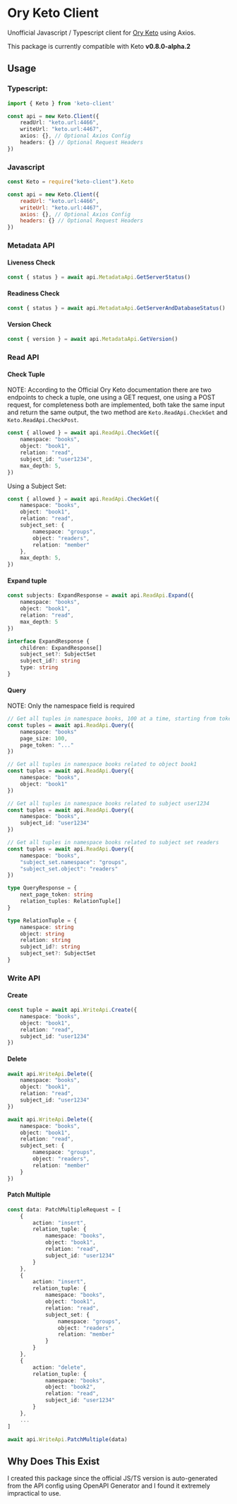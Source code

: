 # Ory Keto Client
Unofficial Javascript / Typescript client for [Ory Keto](https://github.com/ory/keto) using Axios.

This package is currently compatible with Keto **v0.8.0-alpha.2** 

## Usage

### Typescript:

```ts
import { Keto } from 'keto-client'

const api = new Keto.Client({
    readUrl: "keto.url:4466",
    writeUrl: "keto.url:4467",
    axios: {}, // Optional Axios Config
    headers: {} // Optional Request Headers
})
```

### Javascript

```js 
const Keto = require("keto-client").Keto

const api = new Keto.Client({
    readUrl: "keto.url:4466",
    writeUrl: "keto.url:4467",
    axios: {}, // Optional Axios Config
    headers: {} // Optional Request Headers
})
```

### Metadata API

#### Liveness Check

```ts
const { status } = await api.MetadataApi.GetServerStatus()
```

#### Readiness Check

```ts
const { status } = await api.MetadataApi.GetServerAndDatabaseStatus()
```

#### Version Check

```ts
const { version } = await api.MetadataApi.GetVersion()
```

### Read API

#### Check Tuple

NOTE: According to the Official Ory Keto documentation there are two endpoints to check a tuple, one using a GET request, one using a POST request, for completeness both are implemented, both take the same input and return the same output, the two method are `Keto.ReadApi.CheckGet` and  `Keto.ReadApi.CheckPost`.


```ts
const { allowed } = await api.ReadApi.CheckGet({
    namespace: "books",
    object: "book1",
    relation: "read",
    subject_id: "user1234",
    max_depth: 5,
})
```

Using a Subject Set:
```ts
const { allowed } = await api.ReadApi.CheckGet({
    namespace: "books",
    object: "book1",
    relation: "read",
    subject_set: {
        namespace: "groups",
        object: "readers",
        relation: "member"
    },
    max_depth: 5,
})
```

#### Expand tuple

```ts
const subjects: ExpandResponse = await api.ReadApi.Expand({
    namespace: "books",
    object: "book1",
    relation: "read",
    max_depth: 5
})

interface ExpandResponse {
    children: ExpandResponse[]
    subject_set?: SubjectSet
    subject_id?: string
    type: string
}
```

#### Query 

NOTE: Only the namespace field is required

```ts
// Get all tuples in namespace books, 100 at a time, starting from token
const tuples = await api.ReadApi.Query({
    namespace: "books"
    page_size: 100,
    page_token: "..."
})

// Get all tuples in namespace books related to object book1
const tuples = await api.ReadApi.Query({
    namespace: "books",
    object: "book1"
})

// Get all tuples in namespace books related to subject user1234
const tuples = await api.ReadApi.Query({
    namespace: "books",
    subject_id: "user1234"
})

// Get all tuples in namespace books related to subject set readers
const tuples = await api.ReadApi.Query({
    namespace: "books",
    "subject_set.namespace": "groups",
    "subject_set.object": "readers"
})

type QueryResponse = {
    next_page_token: string
    relation_tuples: RelationTuple[]
}

type RelationTuple = {
    namespace: string
    object: string
    relation: string
    subject_id?: string
    subject_set?: SubjectSet
}
```

### Write API

#### Create

```ts
const tuple = await api.WriteApi.Create({
    namespace: "books",
    object: "book1",
    relation: "read",
    subject_id: "user1234"
})
```

#### Delete

```ts
await api.WriteApi.Delete({
    namespace: "books",
    object: "book1",
    relation: "read",
    subject_id: "user1234"
})

await api.WriteApi.Delete({
    namespace: "books",
    object: "book1",
    relation: "read",
    subject_set: {
        namespace: "groups",
        object: "readers",
        relation: "member"
    }
})
```

#### Patch Multiple

```ts
const data: PatchMultipleRequest = [
    {
        action: "insert",
        relation_tuple: {
            namespace: "books",
            object: "book1",
            relation: "read",
            subject_id: "user1234"
        }
    },
    {
        action: "insert",
        relation_tuple: {
            namespace: "books",
            object: "book1",
            relation: "read",
            subject_set: {
                namespace: "groups",
                object: "readers",
                relation: "member"
            }
        }
    },
    {
        action: "delete",
        relation_tuple: {
            namespace: "books",
            object: "book2",
            relation: "read",
            subject_id: "user1234"
        }
    },
    ...
]

await api.WriteApi.PatchMultiple(data)
```


## Why Does This Exist
I created this package since the official JS/TS version is auto-generated from the API config using OpenAPI Generator and I found it extremely impractical to use.
